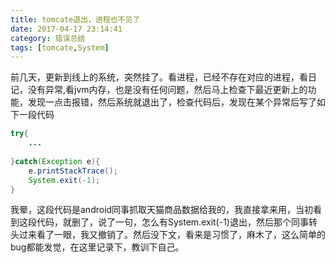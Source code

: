 ```yaml
---
title: tomcate退出，进程也不见了
date: 2017-04-17 23:14:41
category: 错误总结
tags: [tomcate,System]
---
```

前几天，更新到线上的系统，突然挂了。看进程，已经不存在对应的进程，看日记，没有异常,看jvm内存，也是没有任何问题，然后马上检查下最近更新上的功能，发现一点击报错，然后系统就退出了，检查代码后，发现在某个异常后写了如下一段代码
```java
try{
    ...
    
}catch(Exception e){
    e.printStackTrace();
    System.exit(-1);
}

```
我晕，这段代码是android同事抓取天猫商品数据给我的，我直接拿来用，当初看到这段代码，就删了，说了一句，怎么有System.exit(-1)退出，然后那个同事转头过来看了一眼，我又撤销了。然后没下文，看来是习惯了，麻木了，这么简单的bug都能发觉，在这里记录下，教训下自己。



